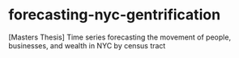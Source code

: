 # forecasting-nyc-gentrification
[Masters Thesis] Time series forecasting the movement of people, businesses, and wealth in NYC by census tract
